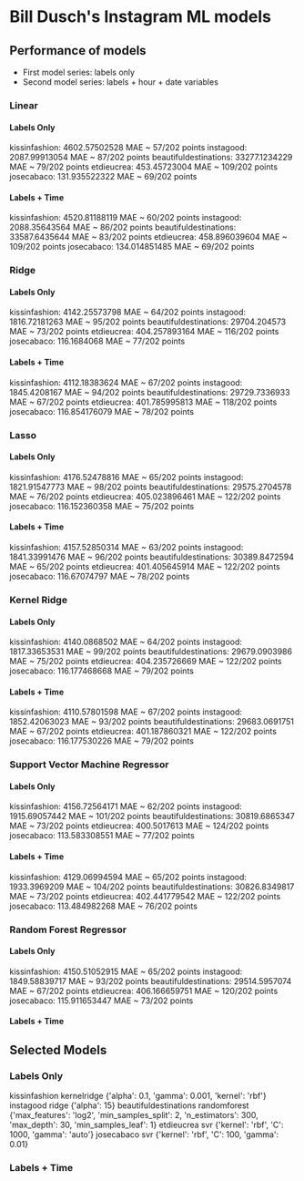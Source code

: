 # Bill Dusch's Instagram ML models 
## Performance of models
* First model series: labels only
* Second model series: labels + hour + date variables

### Linear
#### Labels Only
kissinfashion: 4602.57502528 MAE ~ 57/202 points
instagood: 2087.99913054 MAE ~ 87/202 points
beautifuldestinations: 33277.1234229 MAE ~ 79/202 points
etdieucrea: 453.45723004 MAE ~ 109/202 points
josecabaco: 131.935522322 MAE ~ 69/202 points

#### Labels + Time
kissinfashion: 4520.81188119 MAE ~ 60/202 points
instagood: 2088.35643564 MAE ~ 86/202 points
beautifuldestinations: 33587.6435644 MAE ~ 83/202 points
etdieucrea: 458.896039604 MAE ~ 109/202 points
josecabaco: 134.014851485 MAE ~ 69/202 points


### Ridge
#### Labels Only
kissinfashion: 4142.25573798 MAE ~ 64/202 points
instagood: 1816.72181263 MAE ~ 95/202 points
beautifuldestinations: 29704.204573 MAE ~ 73/202 points
etdieucrea: 404.257893164 MAE ~ 116/202 points
josecabaco: 116.1684068 MAE ~ 77/202 points

#### Labels + Time
kissinfashion: 4112.18383624 MAE ~ 67/202 points
instagood: 1845.4208167 MAE ~ 94/202 points
beautifuldestinations: 29729.7336933 MAE ~ 67/202 points
etdieucrea: 401.785995813 MAE ~ 118/202 points
josecabaco: 116.854176079 MAE ~ 78/202 points

### Lasso
#### Labels Only
kissinfashion: 4176.52478816 MAE ~ 65/202 points
instagood: 1821.91547773 MAE ~ 98/202 points
beautifuldestinations: 29575.2704578 MAE ~ 76/202 points
etdieucrea: 405.023896461 MAE ~ 122/202 points
josecabaco: 116.152360358 MAE ~ 75/202 points

#### Labels + Time
kissinfashion: 4157.52850314 MAE ~ 63/202 points
instagood: 1841.33991476 MAE ~ 96/202 points
beautifuldestinations: 30389.8472594 MAE ~ 65/202 points
etdieucrea: 401.405645914 MAE ~ 122/202 points
josecabaco: 116.67074797 MAE ~ 78/202 points


### Kernel Ridge
#### Labels Only
kissinfashion: 4140.0868502 MAE ~ 64/202 points
instagood: 1817.33653531 MAE ~ 99/202 points
beautifuldestinations: 29679.0903986 MAE ~ 75/202 points
etdieucrea: 404.235726669 MAE ~ 122/202 points
josecabaco: 116.177468668 MAE ~ 79/202 points

#### Labels + Time
kissinfashion: 4110.57801598 MAE ~ 67/202 points
instagood: 1852.42063023 MAE ~ 93/202 points
beautifuldestinations: 29683.0691751 MAE ~ 67/202 points
etdieucrea: 401.187860321 MAE ~ 122/202 points
josecabaco: 116.177530226 MAE ~ 79/202 points

### Support Vector Machine Regressor
#### Labels Only
kissinfashion: 4156.72564171 MAE ~ 62/202 points
instagood: 1915.69057442 MAE ~ 101/202 points
beautifuldestinations: 30819.6865347 MAE ~ 73/202 points
etdieucrea: 400.5017613 MAE ~ 124/202 points
josecabaco: 113.583308551 MAE ~ 77/202 points

#### Labels + Time
kissinfashion: 4129.06994594 MAE ~ 65/202 points
instagood: 1933.3969209 MAE ~ 104/202 points
beautifuldestinations: 30826.8349817 MAE ~ 73/202 points
etdieucrea: 402.441779542 MAE ~ 122/202 points
josecabaco: 113.484982268 MAE ~ 76/202 points

### Random Forest Regressor
#### Labels Only
kissinfashion: 4150.51052915 MAE ~ 65/202 points
instagood: 1849.58839717 MAE ~ 93/202 points
beautifuldestinations: 29514.5957074 MAE ~ 67/202 points
etdieucrea: 406.166659751 MAE ~ 120/202 points
josecabaco: 115.911653447 MAE ~ 73/202 points

#### Labels + Time

## Selected Models
### Labels Only
kissinfashion kernelridge {'alpha': 0.1, 'gamma': 0.001, 'kernel': 'rbf'}
instagood ridge {'alpha': 15}
beautifuldestinations randomforest {'max_features': 'log2', 'min_samples_split': 2, 'n_estimators': 300, 'max_depth': 30, 'min_samples_leaf': 1}
etdieucrea svr {'kernel': 'rbf', 'C': 1000, 'gamma': 'auto'}
josecabaco svr {'kernel': 'rbf', 'C': 100, 'gamma': 0.01}

### Labels + Time